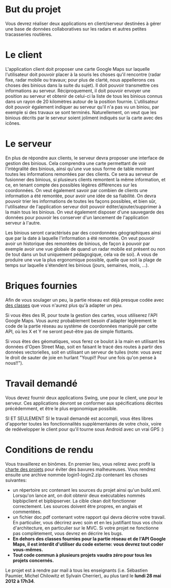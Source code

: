 # But du projet
Vous devrez réaliser deux applications en client/serveur destinées à gérer une base de données collaboratives sur les radars et autres petites tracasseries routières. 

# Le client
L'application client doit proposer une carte Google Maps sur laquelle l'utilisateur doit pouvoir placer à la souris les choses qu'il rencontre (radar fixe, radar mobile ou travaux; pour plus de clarté, nous appellerons ces choses des binious dans la suite du sujet). Il doit pouvoir transmettre ces informations au serveur. Réciproquement, il doit pouvoir envoyer une position au serveur et obtenir de celui-ci la liste de tous les binious connus dans un rayon de 20 kilomètres autour de la position fournie. L'utilisateur doit pouvoir également indiquer au serveur qu'il n'a pas vu un biniou, par exemple si des travaux se sont terminés. Naturellement, on veut que les binious décrits par le serveur soient joliment indiqués sur la carte avec des icônes. 

# Le serveur
En plus de répondre aux clients, le serveur devra proposer une interface de gestion des binious. Cela comprendra une carte permettant de voir l'intégralité des binious, ainsi qu'une vue sous forme de table montrant toutes les informations remontées par des clients. Ce sera au serveur de fusionner des binious, si plusieurs clients remontent la même information, et ce, en tenant compte des possibles légères différences sur les coordonnées. On veut également savoir par combien de clients une information a été remontée, pour avoir une idée de sa fiabilité. On devra pouvoir trier les informations de toutes les façons possibles, et bien sûr, l'utilisateur de l'application serveur doit pouvoir éditer/ajouter/supprimer à la main tous les binious. On veut également disposer d'une sauvegarde des données pour pouvoir les conserver d'un lancement de l'application serveur à l'autre. 

Les binious seront caractérisés par des coordonnées géographiques ainsi que par la date à laquelle l'information a été remontée. On veut pouvoir avoir un historique des remontées de binious, de façon à pouvoir par exemple avoir une vue globale de quand un radar mobile est présent ou non (le tout dans un but uniquement pédagogique, cela va de soi). A vous de produire une vue la plus ergonomique possible, quelle que soit la plage de temps sur laquelle s'étendent les binious (jours, semaines, mois, ...). 

# Briques fournies
Afin de vous soulager un peu, la partie réseau est déjà presque codée avec [des classes](http://igm.univ-mlv.fr/ens/IR/IR2/2011-2012/Interface_Graphique/src/bipbip.zip) que vous n'aurez plus qu'à adapter un peu. 

Si vous êtes des IR, pour toute la gestion des cartes, vous utiliserez l'API Google Maps. Vous aurez probablement besoin d'adapter légèrement le code de la partie réseau au système de coordonnées manipulé par cette API, où les X et Y ne seront peut-être pas de simple flottants. 

Si vous êtes des géomatiques, vous ferez ce boulot à la main en utilisant les données d'Open Street Map, soit en faisant le tracé des routes à partir des données vectorielles, soit en utilisant un serveur de tuiles (note: vous avez le droit de sauter de joie en hurlant "Youpi!! Pour une fois qu'on pense à nous!!"). 

# Travail demandé
Vous devez fournir deux applications Swing, une pour le client, une pour le serveur. Ces applications devront se conformer aux spécifications décrites précédemment, et être le plus ergonomique possible. 

SI ET SEULEMENT SI le travail demandé est accompli, vous êtes libres d'apporter toutes les fonctionnalités supplémentaires de votre choix, voire de redévelopper le client pour qu'il tourne sous Android avec un vrai GPS :) 

# Conditions de rendu
Vous travaillerez en binômes. En premier lieu, vous relirez avec profit la [charte des projets](http://www-igm.univ-mlv.fr/~paumier/charte_des_projets.html) pour éviter des bavures malheureuses. Vous rendrez ensuite une archive nommée login1-login2.zip contenant les choses suivantes: 
* un répertoire src contenant les sources du projet ainsi qu'un build.xml. Lorsqu'on lance ant, on doit obtenir deux exécutables nommés bipbipclient et bipbipserver. La cible clean doit fonctionner correctement. Les sources doivent être propres, en anglais et commentées. 
* un fichier doc.pdf contenant votre rapport qui devra décrire votre travail. En particulier, vous décrirez avec soin et en les justifiant tous vos choix d'architecture, en particulier sur le MVC. Si votre projet ne fonctionne pas complètement, vous devrez en décrire les bugs. 
* **En dehors des classes fournies pour la partie réseau et de l'API Google Maps, il est interdit d'utiliser du code externe: vous devrez tout coder vous-mêmes.**
* **Tout code commun à plusieurs projets vaudra zéro pour tous les projets concernés.**

Le projet est à rendre par mail à tous les enseignants (i.e. Sébastien Paumier, Michel Chilowitz et Sylvain Cherrier), au plus tard le **lundi 28 mai 2012 à 17h34**.
